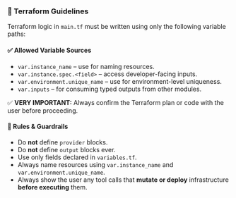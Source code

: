 
### 📏 Terraform Guidelines

Terraform logic in `main.tf` must be written using only the following variable paths:

#### ✅ Allowed Variable Sources
- `var.instance_name` – use for naming resources.
- `var.instance.spec.<field>` – access developer-facing inputs.
- `var.environment.unique_name` – use for environment-level uniqueness.
- `var.inputs` – for consuming typed outputs from other modules.

✅ **VERY IMPORTANT:** Always confirm the Terraform plan or code with the user before proceeding.

#### 🛑 Rules & Guardrails
- Do **not** define `provider` blocks.
- Do **not** define `output` blocks ever.
- Use only fields declared in `variables.tf`.
- Always name resources using `var.instance_name` and `var.environment.unique_name`.
- Always show the user any tool calls that **mutate or deploy** infrastructure **before executing** them.

